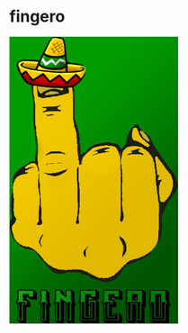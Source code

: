 # fingero

<img src="https://github.com/mirooon/fingero/blob/master/fingero3.jpg?raw=true" width="300">
